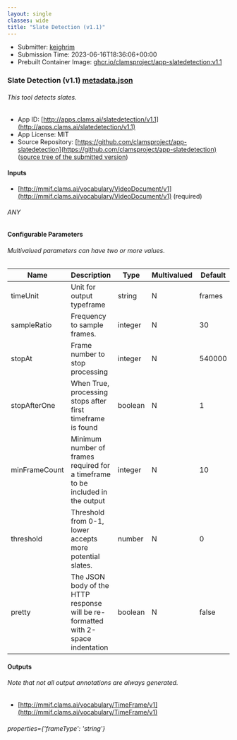 ```yaml
---
layout: single
classes: wide
title: "Slate Detection (v1.1)"
---
```

* Submitter: [keighrim](https://github.com/keighrim)
* Submission Time: 2023-06-16T18:36:06+00:00
* Prebuilt Container Image: [ghcr.io/clamsproject/app-slatedetection:v1.1](https://github.com/clamsproject/app-slatedetection/pkgs/container/app-slatedetection/v1.1)


### Slate Detection (v1.1) [metadata.json](metadata.json)
###### This tool detects slates.

* App ID: [http://apps.clams.ai/slatedetection/v1.1](http://apps.clams.ai/slatedetection/v1.1)
* App License: MIT
* Source Repository: [https://github.com/clamsproject/app-slatedetection](https://github.com/clamsproject/app-slatedetection) ([source tree of the submitted version](https://github.com/clamsproject/app-slatedetection/tree/v1.1))


#### Inputs
* [http://mmif.clams.ai/vocabulary/VideoDocument/v1](http://mmif.clams.ai/vocabulary/VideoDocument/v1) (required)
###### ANY


#### Configurable Parameters
###### Multivalued parameters can have two or more values.

|Name|Description|Type|Multivalued|Default|Choices|
|----|-----------|----|-----------|-------|-------|
|timeUnit|Unit for output typeframe|string|N|frames|**_`frames`_**, `milliseconds`|
|sampleRatio|Frequency to sample frames.|integer|N|30||
|stopAt|Frame number to stop processing|integer|N|540000||
|stopAfterOne|When True, processing stops after first timeframe is found|boolean|N|1|`false`, `true`|
|minFrameCount|Minimum number of frames required for a timeframe to be included in the output|integer|N|10||
|threshold|Threshold from 0-1, lower accepts more potential slates.|number|N|0||
|pretty|The JSON body of the HTTP response will be re-formatted with 2-space indentation|boolean|N|false|**_`false`_**, `true`|


#### Outputs
###### Note that not all output annotations are always generated.
* [http://mmif.clams.ai/vocabulary/TimeFrame/v1](http://mmif.clams.ai/vocabulary/TimeFrame/v1) 
###### properties={'frameType': 'string'}
